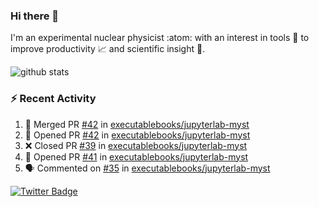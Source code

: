 ### Hi there 👋 

I'm an experimental nuclear physicist :atom: with an interest in tools :wrench: to improve productivity :chart_with_upwards_trend: and scientific insight :telescope:.

![github stats](https://github-readme-stats.vercel.app/api?username=agoose77&show_icons=true&hide_rank=true&hide_title=true&bg_color=30,e76445,904e95&text_color=efe3ec&icon_color=efe3ec)
<!--
**agoose77/agoose77** is a ✨ _special_ ✨ repository because its `README.md` (this file) appears on your GitHub profile.

Here are some ideas to get you started:

- 🔭 I’m currently working on ...
- 🌱 I’m currently learning ...
- 👯 I’m looking to collaborate on ...
- 🤔 I’m looking for help with ...
- 💬 Ask me about ...
- 📫 How to reach me: ...
- 😄 Pronouns: ...
- ⚡ Fun fact: ...
-->

### :zap: Recent Activity
<!--START_SECTION:activity-->
1. 🎉 Merged PR [#42](https://github.com/executablebooks/jupyterlab-myst/pull/42) in [executablebooks/jupyterlab-myst](https://github.com/executablebooks/jupyterlab-myst)
2. 💪 Opened PR [#42](https://github.com/executablebooks/jupyterlab-myst/pull/42) in [executablebooks/jupyterlab-myst](https://github.com/executablebooks/jupyterlab-myst)
3. ❌ Closed PR [#39](https://github.com/executablebooks/jupyterlab-myst/pull/39) in [executablebooks/jupyterlab-myst](https://github.com/executablebooks/jupyterlab-myst)
4. 💪 Opened PR [#41](https://github.com/executablebooks/jupyterlab-myst/pull/41) in [executablebooks/jupyterlab-myst](https://github.com/executablebooks/jupyterlab-myst)
5. 🗣 Commented on [#35](https://github.com/executablebooks/jupyterlab-myst/issues/35) in [executablebooks/jupyterlab-myst](https://github.com/executablebooks/jupyterlab-myst)
<!--END_SECTION:activity-->


[![Twitter Badge](https://img.shields.io/twitter/follow/agoose77?style=flat-square&logo=Twitter&logoColor=white&color=cornflowerblue)](https://twitter.com/agoose77)
